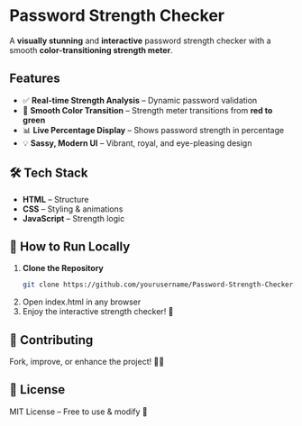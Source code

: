#  Password Strength Checker  

A **visually stunning** and **interactive** password strength checker with a smooth **color-transitioning strength meter**.  

##  Features  
- ✅ **Real-time Strength Analysis** – Dynamic password validation  
- 🎨 **Smooth Color Transition** – Strength meter transitions from **red to green**  
- 📊 **Live Percentage Display** – Shows password strength in percentage  
- 💡 **Sassy, Modern UI** – Vibrant, royal, and eye-pleasing design  

## 🛠 Tech Stack  
- **HTML** – Structure  
- **CSS** – Styling & animations  
- **JavaScript** – Strength logic  

## 🚀 How to Run Locally  
1. **Clone the Repository**  
   ```bash
   git clone https://github.com/yourusername/Password-Strength-Checker.git

2. Open index.html in any browser
3. Enjoy the interactive strength checker! 🎉

## 🤝 Contributing
Fork, improve, or enhance the project! 🎨💡

## 📜 License
MIT License – Free to use & modify 🚀

